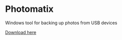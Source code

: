 # Photomatix
Windows tool for backing up photos from USB devices

[Download here](PhotoCopy/bin/Debug/)
